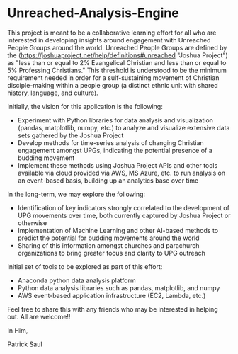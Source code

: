 # Unreached-Analysis-Engine

This project is meant to be a collaborative learning effort for all who are interested in developing insights around engagement with Unreached People Groups around the world. Unreached People Groups are defined by the (https://joshuaproject.net/help/definitions#unreached "Joshua Project") as "less than or equal to 2% Evangelical Christian and less than or equal to 5% Professing Christians." This threshold is understood to be the minimum requirement needed in order for a sulf-sustaining movement of Christian disciple-making within a people group (a distinct ethnic unit with shared history, language, and culture).

Initially, the vision for this application is the following:
* Experiment with Python libraries for data analysis and visualization (pandas, matplotlib, numpy, etc.) to analyze and visualize extensive data sets gathered by the Joshua Project
* Develop methods for time-series analysis of changing Christian engagement amongst UPGs, indicating the potential presence of a budding movement
* Implement these methods using Joshua Project APIs and other tools available via cloud provided via AWS, MS Azure, etc. to run analysis on an event-based basis, building up an analytics base over time

In the long-term, we may explore the following:
* Identification of key indicators strongly correlated to the development of UPG movements over time, both currently captured by Joshua Project or otherwise
* Implementation of Machine Learning and other AI-based methods to predict the potential for budding movements around the world
* Sharing of this information amongst churches and parachurch organizations to bring greater focus and clarity to UPG outreach

Initial set of tools to be explored as part of this effort:
* Anaconda python data analysis platform
* Python data analysis libraries such as pandas, matplotlib, and numpy
* AWS event-based application infrastructure (EC2, Lambda, etc.)

Feel free to share this with any friends who may be interested in helping out. All are welcome!!

In Him,

Patrick Saul
